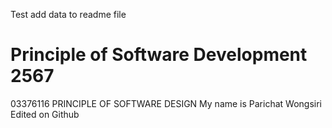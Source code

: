 Test add data to readme file
# Principle of Software Development 2567
03376116 PRINCIPLE OF SOFTWARE DESIGN
My name is Parichat Wongsiri
Edited on Github
